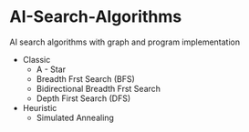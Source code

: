 # AI-Search-Algorithms
AI search algorithms with graph and program implementation


* Classic
  * A - Star
  * Breadth Frst Search (BFS)
  * Bidirectional Breadth Frst Search
  * Depth First Search (DFS)
* Heuristic
  * Simulated Annealing
